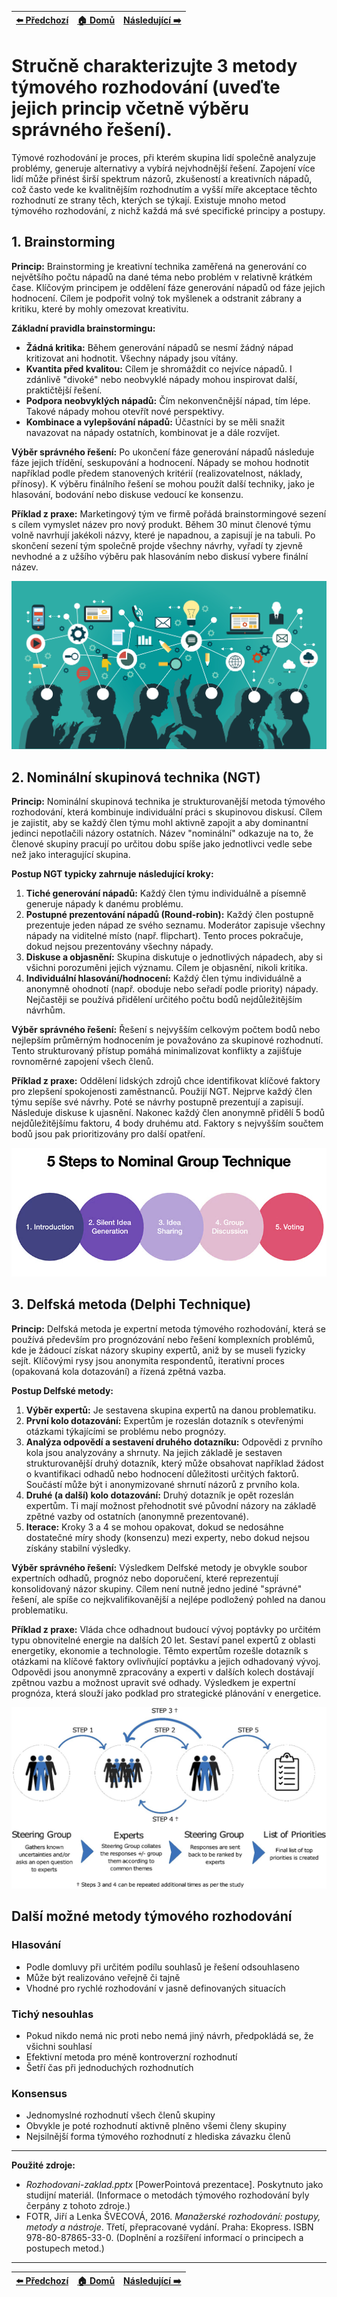 <div align="center">

| [⬅️ Předchozí](otazka_3.md) | [🏠 Domů](../../README.md) | [Následující ➡️](otazka_5.md) |
|:-------------------------:|:---------------------------:|:-----------------------------:|

</div>

# Stručně charakterizujte 3 metody týmového rozhodování (uveďte jejich princip včetně výběru správného řešení).

Týmové rozhodování je proces, při kterém skupina lidí společně analyzuje problémy, generuje alternativy a vybírá nejvhodnější řešení. Zapojení více lidí může přinést širší spektrum názorů, zkušeností a kreativních nápadů, což často vede ke kvalitnějším rozhodnutím a vyšší míře akceptace těchto rozhodnutí ze strany těch, kterých se týkají. Existuje mnoho metod týmového rozhodování, z nichž každá má své specifické principy a postupy.

## 1. Brainstorming

**Princip:** Brainstorming je kreativní technika zaměřená na generování co největšího počtu nápadů na dané téma nebo problém v relativně krátkém čase. Klíčovým principem je oddělení fáze generování nápadů od fáze jejich hodnocení. Cílem je podpořit volný tok myšlenek a odstranit zábrany a kritiku, které by mohly omezovat kreativitu.

**Základní pravidla brainstormingu:**

- **Žádná kritika:** Během generování nápadů se nesmí žádný nápad kritizovat ani hodnotit. Všechny nápady jsou vítány.
- **Kvantita před kvalitou:** Cílem je shromáždit co nejvíce nápadů. I zdánlivě "divoké" nebo neobvyklé nápady mohou inspirovat další, praktičtější řešení.
- **Podpora neobvyklých nápadů:** Čím nekonvenčnější nápad, tím lépe. Takové nápady mohou otevřít nové perspektivy.
- **Kombinace a vylepšování nápadů:** Účastníci by se měli snažit navazovat na nápady ostatních, kombinovat je a dále rozvíjet.

**Výběr správného řešení:** Po ukončení fáze generování nápadů následuje fáze jejich třídění, seskupování a hodnocení. Nápady se mohou hodnotit například podle předem stanovených kritérií (realizovatelnost, náklady, přínosy). K výběru finálního řešení se mohou použít další techniky, jako je hlasování, bodování nebo diskuse vedoucí ke konsenzu.

**Příklad z praxe:** Marketingový tým ve firmě pořádá brainstormingové sezení s cílem vymyslet název pro nový produkt. Během 30 minut členové týmu volně navrhují jakékoli názvy, které je napadnou, a zapisují je na tabuli. Po skončení sezení tým společně projde všechny návrhy, vyřadí ty zjevně nevhodné a z užšího výběru pak hlasováním nebo diskusí vybere finální název.

![](../../obr\brainstorming.jpg)

## 2. Nominální skupinová technika (NGT)

**Princip:** Nominální skupinová technika je strukturovanější metoda týmového rozhodování, která kombinuje individuální práci s skupinovou diskusí. Cílem je zajistit, aby se každý člen týmu mohl aktivně zapojit a aby dominantní jedinci nepotlačili názory ostatních. Název "nominální" odkazuje na to, že členové skupiny pracují po určitou dobu spíše jako jednotlivci vedle sebe než jako interagující skupina.

**Postup NGT typicky zahrnuje následující kroky:**

1.  **Tiché generování nápadů:** Každý člen týmu individuálně a písemně generuje nápady k danému problému.
2.  **Postupné prezentování nápadů (Round-robin):** Každý člen postupně prezentuje jeden nápad ze svého seznamu. Moderátor zapisuje všechny nápady na viditelné místo (např. flipchart). Tento proces pokračuje, dokud nejsou prezentovány všechny nápady.
3.  **Diskuse a objasnění:** Skupina diskutuje o jednotlivých nápadech, aby si všichni porozuměni jejich významu. Cílem je objasnění, nikoli kritika.
4.  **Individuální hlasování/hodnocení:** Každý člen týmu individuálně a anonymně ohodnotí (např. oboduje nebo seřadí podle priority) nápady. Nejčastěji se používá přidělení určitého počtu bodů nejdůležitějším návrhům.

**Výběr správného řešení:** Řešení s nejvyšším celkovým počtem bodů nebo nejlepším průměrným hodnocením je považováno za skupinové rozhodnutí. Tento strukturovaný přístup pomáhá minimalizovat konflikty a zajišťuje rovnoměrné zapojení všech členů.

**Příklad z praxe:** Oddělení lidských zdrojů chce identifikovat klíčové faktory pro zlepšení spokojenosti zaměstnanců. Použijí NGT. Nejprve každý člen týmu sepíše své návrhy. Poté se návrhy postupně prezentují a zapisují. Následuje diskuse k ujasnění. Nakonec každý člen anonymně přidělí 5 bodů nejdůležitějšímu faktoru, 4 body druhému atd. Faktory s nejvyšším součtem bodů jsou pak prioritizovány pro další opatření.

![](../../obr\ngt.png)

## 3. Delfská metoda (Delphi Technique)

**Princip:** Delfská metoda je expertní metoda týmového rozhodování, která se používá především pro prognózování nebo řešení komplexních problémů, kde je žádoucí získat názory skupiny expertů, aniž by se museli fyzicky sejít. Klíčovými rysy jsou anonymita respondentů, iterativní proces (opakovaná kola dotazování) a řízená zpětná vazba.

**Postup Delfské metody:**

1.  **Výběr expertů:** Je sestavena skupina expertů na danou problematiku.
2.  **První kolo dotazování:** Expertům je rozeslán dotazník s otevřenými otázkami týkajícími se problému nebo prognózy.
3.  **Analýza odpovědí a sestavení druhého dotazníku:** Odpovědi z prvního kola jsou analyzovány a shrnuty. Na jejich základě je sestaven strukturovanější druhý dotazník, který může obsahovat například žádost o kvantifikaci odhadů nebo hodnocení důležitosti určitých faktorů. Součástí může být i anonymizované shrnutí názorů z prvního kola.
4.  **Druhé (a další) kolo dotazování:** Druhý dotazník je opět rozeslán expertům. Ti mají možnost přehodnotit své původní názory na základě zpětné vazby od ostatních (anonymně prezentované).
5.  **Iterace:** Kroky 3 a 4 se mohou opakovat, dokud se nedosáhne dostatečné míry shody (konsenzu) mezi experty, nebo dokud nejsou získány stabilní výsledky.

**Výběr správného řešení:** Výsledkem Delfské metody je obvykle soubor expertních odhadů, prognóz nebo doporučení, které reprezentují konsolidovaný názor skupiny. Cílem není nutně jedno jediné "správné" řešení, ale spíše co nejkvalifikovanější a nejlépe podložený pohled na danou problematiku.

**Příklad z praxe:** Vláda chce odhadnout budoucí vývoj poptávky po určitém typu obnovitelné energie na dalších 20 let. Sestaví panel expertů z oblasti energetiky, ekonomie a technologie. Těmto expertům rozešle dotazník s otázkami na klíčové faktory ovlivňující poptávku a jejich odhadovaný vývoj. Odpovědi jsou anonymně zpracovány a experti v dalších kolech dostávají zpětnou vazbu a možnost upravit své odhady. Výsledkem je expertní prognóza, která slouží jako podklad pro strategické plánování v energetice.

![](../../obr\delphi.jpeg)

## Další možné metody týmového rozhodování

### Hlasování

- Podle domluvy při určitém podílu souhlasů je řešení odsouhlaseno
- Může být realizováno veřejně či tajně
- Vhodné pro rychlé rozhodování v jasně definovaných situacích

### Tichý nesouhlas

- Pokud nikdo nemá nic proti nebo nemá jiný návrh, předpokládá se, že všichni souhlasí
- Efektivní metoda pro méně kontroverzní rozhodnutí
- Šetří čas při jednoduchých rozhodnutích

### Konsensus

- Jednomyslné rozhodnutí všech členů skupiny
- Obvykle je poté rozhodnutí aktivně plněno všemi členy skupiny
- Nejsilnější forma týmového rozhodnutí z hlediska závazku členů

---

**Použité zdroje:**

- _Rozhodovani-zaklad.pptx_ [PowerPointová prezentace]. Poskytnuto jako studijní materiál. (Informace o metodách týmového rozhodování byly čerpány z tohoto zdroje.)
- FOTR, Jiří a Lenka ŠVECOVÁ, 2016. _Manažerské rozhodování: postupy, metody a nástroje_. Třetí, přepracované vydání. Praha: Ekopress. ISBN 978-80-87865-33-0. (Doplnění a rozšíření informací o principech a postupech metod.)

---

<div align="center">

| [⬅️ Předchozí](otazka_3.md) | [🏠 Domů](../../README.md) | [Následující ➡️](otazka_5.md) |
|:-------------------------:|:---------------------------:|:-----------------------------:|

</div>